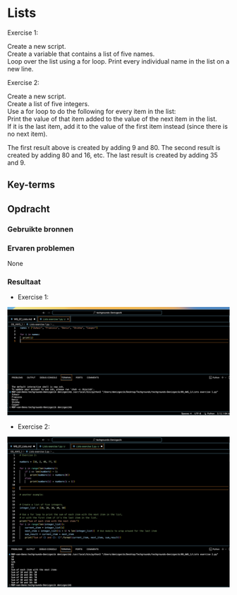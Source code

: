 # Lists

Exercise 1:

Create a new script.<br>
Create a variable that contains a list of five names.<br>
Loop over the list using a for loop. Print every individual name in the list on a new line.<br>


Exercise 2:

Create a new script.<br>
Create a list of five integers.<br>
Use a for loop to do the following for every item in the list:<br>
Print the value of that item added to the value of the next item in the list.<br>
If it is the last item, add it to the value of the first item instead (since there is no next item).<br>

The first result above is created by adding 9 and 80. The second result is created by adding 80 and 16, etc. The last result is created by adding 35 and 9.<br>


## Key-terms


## Opdracht
### Gebruikte bronnen


### Ervaren problemen
None

### Resultaat

- Exercise 1:

![Alt text](<09_includes/Lists exercise 1.png>)

- Exercise 2:


![Alt text](<09_includes/Lists exercise 2.png>)




